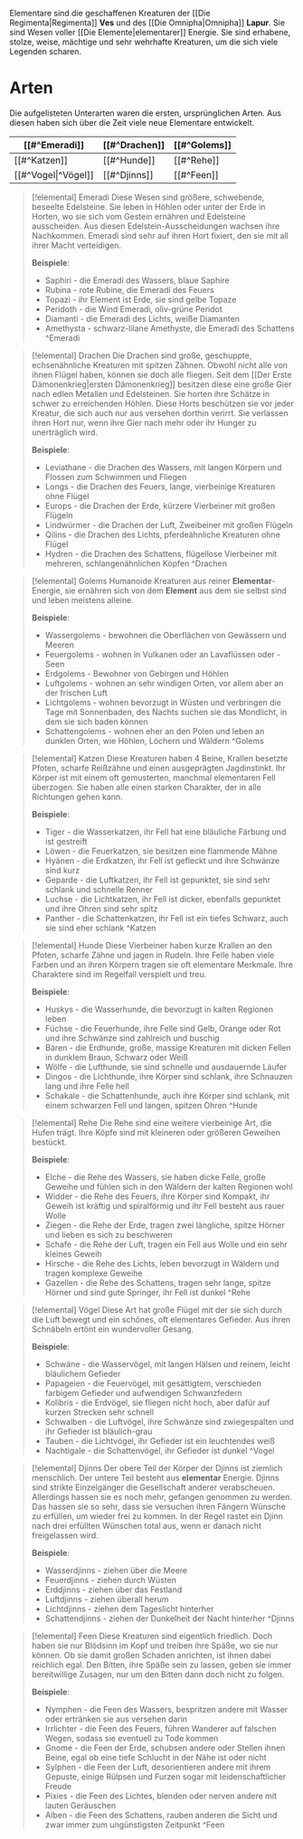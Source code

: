 Elementare sind die geschaffenen Kreaturen der [[Die Regimenta|Regimenta]] **Ves** und des [[Die Omnipha|Omnipha]] **Lapur**. Sie sind Wesen voller [[Die Elemente|elementarer]] Energie. Sie sind erhabene, stolze, weise, mächtige und sehr wehrhafte Kreaturen, um die sich viele Legenden scharen.
# Arten
Die aufgelisteten Unterarten waren die ersten, ursprünglichen Arten. Aus diesen haben sich über die Zeit viele neue Elementare entwickelt.

| [[#^Emeradi]]       | [[#^Drachen]] | [[#^Golems]] |
| ------------------- | ------------- | ------------ |
| [[#^Katzen]]        | [[#^Hunde]]   | [[#^Rehe]]   |
| [[#^Vogel\|^Vögel]] | [[#^Djinns]]  | [[#^Feen]]   |

>[!elemental] Emeradi
>Diese Wesen sind größere, schwebende, beseelte Edelsteine. Sie leben in Höhlen oder unter der Erde in Horten, wo sie sich vom Gestein ernähren und Edelsteine ausscheiden. Aus diesen Edelstein-Ausscheidungen wachsen ihre Nachkommen. Emeradi sind sehr auf ihren Hort fixiert, den sie mit all ihrer Macht verteidigen.
>
>**Beispiele**:
>- Saphiri - die Emeradi des Wassers, blaue Saphire
>- Rubina - rote Rubine, die Emeradi des Feuers
>- Topazi - ihr Element ist Erde, sie sind gelbe Topaze
>- Peridoth - die Wind Emeradi, oliv-grüne Peridot
>- Diamanti - die Emeradi des Lichts, weiße Diamanten
>- Amethysta - schwarz-lilane Amethyste, die Emeradi des Schattens
^Emeradi

>[!elemental] Drachen
>Die Drachen sind große, geschuppte, echsenähnliche Kreaturen mit spitzen Zähnen. Obwohl nicht alle von ihnen Flügel haben, können sie doch alle fliegen. Seit dem [[Der Erste Dämonenkrieg|ersten Dämonenkrieg]] besitzen diese eine große Gier nach edlen Metallen und Edelsteinen. Sie horten ihre Schätze in schwer zu erreichenden Höhlen. Diese Horts beschützen sie vor jeder Kreatur, die sich auch nur aus versehen dorthin verirrt. Sie verlassen ihren Hort nur, wenn ihre Gier nach mehr oder ihr Hunger zu unerträglich wird.
>
>**Beispiele**:
>- Leviathane - die Drachen des Wassers, mit langen Körpern und Flossen zum Schwimmen und Fliegen
>- Longs - die Drachen des Feuers, lange, vierbeinige Kreaturen ohne Flügel
>- Europs - die Drachen der Erde, kürzere Vierbeiner mit großen Flügeln
>- Lindwürmer - die Drachen der Luft, Zweibeiner mit großen Flügeln
>- Qilins - die Drachen des Lichts, pferdeähnliche Kreaturen ohne Flügel
>- Hydren - die Drachen des Schattens, flügellose Vierbeiner mit mehreren, schlangenähnlichen Köpfen
^Drachen

>[!elemental] Golems
>Humanoide Kreaturen aus reiner **Elementar**-Energie, sie ernähren sich von dem **Element** aus dem sie selbst sind und leben meistens alleine.
>
>**Beispiele**:
>- Wassergolems - bewohnen die Oberflächen von Gewässern und Meeren
>- Feuergolems - wohnen in Vulkanen oder an Lavaflüssen oder -Seen
>- Erdgolems - Bewohner von Gebirgen und Höhlen
>- Luftgolems - wohnen an sehr windigen Orten, vor allem aber an der frischen Luft
>- Lichtgolems - wohnen bevorzugt in Wüsten und verbringen die Tage mit Sonnenbaden, des Nachts suchen sie das Mondlicht, in dem sie sich baden können
>- Schattengolems - wohnen eher an den Polen und leben an dunklen Orten, wie Höhlen, Löchern und Wäldern
^Golems

>[!elemental] Katzen
>Diese Kreaturen haben 4 Beine, Krallen besetzte Pfoten, scharfe Reißzähne und einen ausgeprägten Jagdinstinkt. Ihr Körper ist mit einem oft gemusterten, manchmal elementaren Fell überzogen. Sie haben alle einen starken Charakter, der in alle Richtungen gehen kann.
>
>**Beispiele**:
>- Tiger - die Wasserkatzen, ihr Fell hat eine bläuliche Färbung und ist gestreift
>- Löwen - die Feuerkatzen, sie besitzen eine flammende Mähne
>- Hyänen - die Erdkatzen, ihr Fell ist gefleckt und ihre Schwänze sind kurz
>- Geparde - die Luftkatzen, ihr Fell ist gepunktet, sie sind sehr schlank und schnelle Renner
>- Luchse - die Lichtkatzen, ihr Fell ist dicker, ebenfalls gepunktet und ihre Ohren sind sehr spitz
>- Panther - die Schattenkatzen, ihr Fell ist ein tiefes Schwarz, auch sie sind eher schlank
^Katzen

>[!elemental] Hunde
>Diese Vierbeiner haben kurze Krallen an den Pfoten, scharfe Zähne und jagen in Rudeln. Ihre Felle haben viele Farben und an ihren Körpern tragen sie oft elementare Merkmale. Ihre Charaktere sind im Regelfall verspielt und treu.
>
>**Beispiele**:
>- Huskys - die Wasserhunde, die bevorzugt in kalten Regionen leben
>- Füchse - die Feuerhunde, ihre Felle sind Gelb, Orange oder Rot und ihre Schwänze sind zahlreich und buschig
>- Bären - die Erdhunde, große, massige Kreaturen mit dicken Fellen in dunklem Braun, Schwarz oder Weiß
>- Wölfe - die Lufthunde, sie sind schnelle und ausdauernde Läufer
>- Dingos - die Lichthunde, ihre Körper sind schlank, ihre Schnauzen lang und ihre Felle hell
>- Schakale - die Schattenhunde, auch ihre Körper sind schlank, mit einem schwarzen Fell und langen, spitzen Ohren
^Hunde

>[!elemental] Rehe
>Die Rehe sind eine weitere vierbeinige Art, die Hufen trägt. Ihre Köpfe sind mit kleineren oder größeren Geweihen bestückt.
>
>**Beispiele**:
>- Elche - die Rehe des Wassers, sie haben dicke Felle, große Geweihe und fühlen sich in den Wäldern der kalten Regionen wohl
>- Widder - die Rehe des Feuers, ihre Körper sind Kompakt, ihr Geweih ist kräftig und spiralförmig und ihr Fell besteht aus rauer Wolle
>- Ziegen - die Rehe der Erde, tragen zwei längliche, spitze Hörner und lieben es sich zu beschweren
>- Schafe - die Rehe der Luft, tragen ein Fell aus Wolle und ein sehr kleines Geweih
>- Hirsche - die Rehe des Lichts, leben bevorzugt in Wäldern und tragen komplexe Geweihe
>- Gazellen - die Rehe des Schattens, tragen sehr lange, spitze Hörner und sind gute Springer, ihr Fell ist dunkel
^Rehe

>[!elemental] Vögel
>Diese Art hat große Flügel mit der sie sich durch die Luft bewegt und ein schönes, oft elementares Gefieder. Aus ihren Schnäbeln ertönt ein wundervoller Gesang.
>
>**Beispiele**:
>- Schwäne - die Wasservögel, mit langen Hälsen und reinem, leicht bläulichem Gefieder
>- Papageien - die Feuervögel, mit gesättigtem, verschieden farbigem Gefieder und aufwendigen Schwanzfedern
>- Kolibris - die Erdvögel, sie fliegen nicht hoch, aber dafür auf kurzen Strecken sehr schnell
>- Schwalben - die Luftvögel, ihre Schwänze sind zwiegespalten und ihr Gefieder ist bläulich-grau
>- Tauben - die Lichtvögel, ihr Gefieder ist ein leuchtendes weiß
>- Nachtigale - die Schattenvögel, ihr Gefieder ist dunkel
^Vogel

>[!elemental] Djinns
>Der obere Teil der Körper der Djinns ist ziemlich menschlich. Der untere Teil besteht aus **elementar** Energie. Djinns sind strikte Einzelgänger die Gesellschaft anderer verabscheuen. Allerdings hassen sie es noch mehr, gefangen genommen zu werden. Das hassen sie so sehr, dass sie versuchen ihren Fängern Wünsche zu erfüllen, um wieder frei zu kommen. In der Regel rastet ein Djinn nach drei erfüllten Wünschen total aus, wenn er danach nicht freigelassen wird.
>
>**Beispiele**:
>- Wasserdjinns - ziehen über die Meere
>- Feuerdjinns - ziehen durch Wüsten
>- Erddjinns - ziehen über das Festland
>- Luftdjinns - ziehen überall herum
>- Lichtdjinns - ziehen dem Tageslicht hinterher
>- Schattendjinns - ziehen der Dunkelheit der Nacht hinterher
^Djinns

>[!elemental] Feen
>Diese Kreaturen sind eigentlich friedlich. Doch haben sie nur Blödsinn im Kopf und treiben ihre Späße, wo sie nur können. Ob sie damit großen Schaden anrichten, ist ihnen dabei reichlich egal. Den Bitten, ihre Späße sein zu lassen, geben sie immer bereitwillige Zusagen, nur um den Bitten dann doch nicht zu folgen.
>
>**Beispiele**:
>- Nymphen - die Feen des Wassers, bespritzen andere mit Wasser oder ertränken sie aus versehen darin
>- Irrlichter - die Feen des Feuers, führen Wanderer auf falschen Wegen, sodass sie eventuell zu Tode kommen
>- Gnome - die Feen der Erde, schubsen andere oder Stellen ihnen Beine, egal ob eine tiefe Schlucht in der Nähe ist oder nicht
>- Sylphen - die Feen der Luft, desorientieren andere mit ihrem Gepuste, einige Rülpsen und Furzen sogar mit leidenschaftlicher Freude
>- Pixies - die Feen des Lichtes, blenden oder nerven andere mit lauten Geräuschen
>- Alben - die Feen des Schattens, rauben anderen die Sicht und zwar immer zum ungünstigsten Zeitpunkt
^Feen